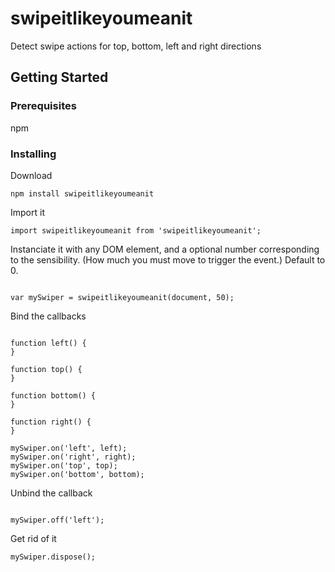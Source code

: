 # swipeitlikeyoumeanit

Detect swipe actions for top, bottom, left and right directions

## Getting Started

### Prerequisites

npm

### Installing

Download

```
npm install swipeitlikeyoumeanit
```

Import it

```
import swipeitlikeyoumeanit from 'swipeitlikeyoumeanit';
```

Instanciate it with any DOM element, and a optional number corresponding to the sensibility. (How much you must move to trigger the event.) Default to 0.

```

var mySwiper = swipeitlikeyoumeanit(document, 50);
```

Bind the callbacks

```

function left() {
}

function top() {
}

function bottom() {
}

function right() {
}

mySwiper.on('left', left);
mySwiper.on('right', right);
mySwiper.on('top', top);
mySwiper.on('bottom', bottom);
```

Unbind the callback

```

mySwiper.off('left');
```

Get rid of it

```
mySwiper.dispose();
```


